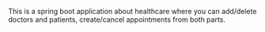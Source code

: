 This is a spring boot application about healthcare where you can add/delete doctors and patients, create/cancel appointments from both parts.
